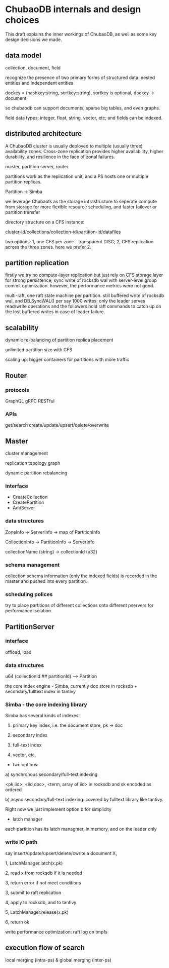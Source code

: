 # ChubaoDB internals and design choices

This draft explains the inner workings of ChubaoDB, as well as some key design decisions we made. 

## data model

collection, document, field

recognize the presence of two primary forms of structured data: nested entities and independent entities

dockey = (hashkey:string, sortkey:string), sortkey is optional, dockey -> document

so chubaodb can support documents, sparse big tables, and even graphs.

field data types: integer, float, string, vector, etc; and fields can be indexed.


## distributed architecture

A ChubaoDB cluster is usually deployed to multiple (usually three) availability zones.
Cross-zone replication provides higher availability, higher durability, and resilience in the face of zonal failures. 

master, partition server, router

partitions work as the replication unit, and a PS hosts one or multiple partition replicas.

Partition -> Simba

we leverage Chubaofs as the storage infrastructure to seperate compute from storage for more flexible resource scheduling, and faster failover or partition transfer

directory structure on a CFS instance: 

cluster-id/collections/collection-id/partition-id/datafiles

two options: 
1, one CFS per zone - transparent DISC; 
2, CFS replication across the three zones. here we prefer 2.

## partition replication

firstly we try no compute-layer replication but just rely on CFS storage layer for strong persistence, sync write of rocksdb wal with server-level group commit optimization. 
however, the performance metrics were not good. 


multi-raft, one raft state machine per partition. 
still buffered write of rocksdb wal, and DB.SyncWAL() per say 1000 writes; only the leader serves read/write operations and the followers hold raft commands to catch up on the lost buffered writes in case of leader failure.

## scalability

dynamic re-balancing of partition replica placement

unlimited partition size with CFS

scaling up: bigger containers for partitions with more traffic

## Router

### protocols

GraphQL
gRPC
RESTful

### APIs

get/search
create/update/upsert/delete/overwrite

## Master

cluster management

replication topology graph

dynamic partition rebalancing

### interface

* CreateCollection
* CreatePartition
* AddServer

### data structures

ZoneInfo -> ServerInfo -> map of PartitionInfo

CollectionInfo -> PartitionInfo -> ServerInfo

collectionName (string) -> collectionId (u32)


### schema management

collection schema information  (only the indexed fields) is recorded in the master and pushed into every partition.  

### scheduling polices

try to place partitions of different collections onto different pservers for performance isolation. 


## PartitionServer 

### interface

offload, load

### data structures

u64 (collectionId ## partitionId) --> Partition

the core index engine - Simba, currently doc store in rocksdb + secondary/fulltext index in tantivy

### Simba - the core indexing library

Simba has several kinds of indexes: 

1) primary key index, i.e. the document store, pk -> doc

2) secondary index

3) full-text index

4) vector, etc. 


* two options: 

a) synchronous secondary/full-text indexing

<pk,iid>, <iid,doc>, <term, array of iid> in rocksdb and sk encoded as ordered


b) async secondary/full-text indexing: covered by fulltext library like tantivy. 

Right now we just implement option b for simplicity

* latch manager

each partition has its latch managmer, in memory, and on the leader only


### write IO path

say insert/update/upsert/delete/cwrite a document X, 

1, LatchManager.latch(x.pk)

2, read x from rocksdb if it is needed

3, return error if not meet conditions

3, submit to raft replication

4, apply to rocksdb, and to tantivy

5, LatchManager.release(x.pk)

6, return ok


write performance optimization: raft log on tmpfs


## execution flow of search

local merging (intra-ps) & global merging (inter-ps)


